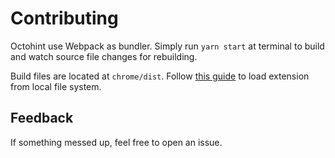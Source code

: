 # Contributing

Octohint use Webpack as bundler. Simply run `yarn start` at terminal to build and watch source file changes for rebuilding.

Build files are located at `chrome/dist`. Follow [this guide](https://developer.chrome.com/extensions/getstarted) to load extension from local file system.

## Feedback

If something messed up, feel free to open an issue.

